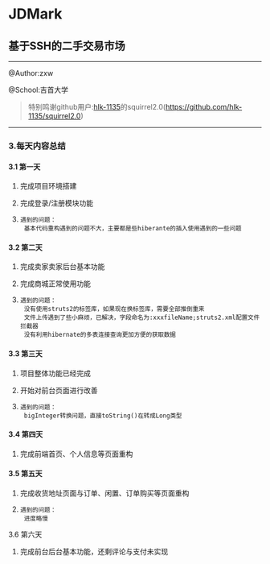 # JDMark
## 基于SSH的二手交易市场

------

@Author:zxw

@School:吉首大学

> 特别鸣谢github用户:[hlk-1135](https://github.com/hlk-1135)的squirrel2.0(https://github.com/hlk-1135/squirrel2.0)

------

### 3.每天内容总结

#### 3.1 第一天

1. 完成项目环境搭建

2. 完成登录/注册模块功能

3. ```
   遇到的问题：
   	基本代码重构遇到的问题不大，主要都是些hiberante的插入使用遇到的一些问题
   ```

#### 3.2 第二天

1. 完成卖家卖家后台基本功能

2. 完成商城正常使用功能

3. ```
   遇到的问题：
   	没有使用struts2的标签库，如果现在换标签库，需要全部推倒重来
   	文件上传遇到了些小麻烦，已解决，字段命名为:xxxfileName;struts2.xml配置文件拦截器
   	没有利用hibernate的多表连接查询更加方便的获取数据
   ```


#### 3.3 第三天

1. 项目整体功能已经完成

2. 开始对前台页面进行改善

3. ```
   遇到的问题：
   	bigInteger转换问题，直接toString()在转成Long类型
   ```


#### 3.4 第四天

1. 完成前端首页、个人信息等页面重构

#### 3.5 第五天

1. 完成收货地址页面与订单、闲置、订单购买等页面重构

2. ```
   遇到的问题：
   	进度略慢
   ```


3.6 第六天

1. 完成前台后台基本功能，还剩评论与支付未实现

